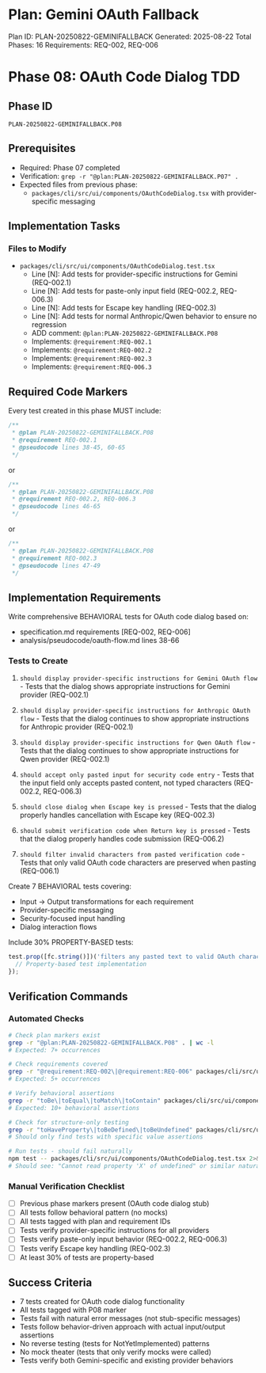 # Plan: Gemini OAuth Fallback

Plan ID: PLAN-20250822-GEMINIFALLBACK
Generated: 2025-08-22
Total Phases: 16
Requirements: REQ-002, REQ-006

# Phase 08: OAuth Code Dialog TDD

## Phase ID

`PLAN-20250822-GEMINIFALLBACK.P08`

## Prerequisites

- Required: Phase 07 completed
- Verification: `grep -r "@plan:PLAN-20250822-GEMINIFALLBACK.P07" .`
- Expected files from previous phase:
  - `packages/cli/src/ui/components/OAuthCodeDialog.tsx` with provider-specific messaging

## Implementation Tasks

### Files to Modify

- `packages/cli/src/ui/components/OAuthCodeDialog.test.tsx`
  - Line [N]: Add tests for provider-specific instructions for Gemini (REQ-002.1)
  - Line [N]: Add tests for paste-only input field (REQ-002.2, REQ-006.3)
  - Line [N]: Add tests for Escape key handling (REQ-002.3)
  - Line [N]: Add tests for normal Anthropic/Qwen behavior to ensure no regression
  - ADD comment: `@plan:PLAN-20250822-GEMINIFALLBACK.P08`
  - Implements: `@requirement:REQ-002.1`
  - Implements: `@requirement:REQ-002.2`
  - Implements: `@requirement:REQ-002.3`
  - Implements: `@requirement:REQ-006.3`

## Required Code Markers

Every test created in this phase MUST include:

```typescript
/**
 * @plan PLAN-20250822-GEMINIFALLBACK.P08
 * @requirement REQ-002.1
 * @pseudocode lines 38-45, 60-65
 */
```
or
```typescript
/**
 * @plan PLAN-20250822-GEMINIFALLBACK.P08
 * @requirement REQ-002.2, REQ-006.3
 * @pseudocode lines 46-65
 */
```
or
```typescript
/**
 * @plan PLAN-20250822-GEMINIFALLBACK.P08
 * @requirement REQ-002.3
 * @pseudocode lines 47-49
 */
```

## Implementation Requirements

Write comprehensive BEHAVIORAL tests for OAuth code dialog based on:
- specification.md requirements [REQ-002, REQ-006]
- analysis/pseudocode/oauth-flow.md lines 38-66

### Tests to Create

1. `should display provider-specific instructions for Gemini OAuth flow` - Tests that the dialog shows appropriate instructions for Gemini provider (REQ-002.1)

2. `should display provider-specific instructions for Anthropic OAuth flow` - Tests that the dialog continues to show appropriate instructions for Anthropic provider (REQ-002.1)

3. `should display provider-specific instructions for Qwen OAuth flow` - Tests that the dialog continues to show appropriate instructions for Qwen provider (REQ-002.1)

4. `should accept only pasted input for security code entry` - Tests that the input field only accepts pasted content, not typed characters (REQ-002.2, REQ-006.3)

5. `should close dialog when Escape key is pressed` - Tests that the dialog properly handles cancellation with Escape key (REQ-002.3)

6. `should submit verification code when Return key is pressed` - Tests that the dialog properly handles code submission (REQ-006.2)

7. `should filter invalid characters from pasted verification code` - Tests that only valid OAuth code characters are preserved when pasting (REQ-006.1)

Create 7 BEHAVIORAL tests covering:
- Input → Output transformations for each requirement
- Provider-specific messaging
- Security-focused input handling
- Dialog interaction flows

Include 30% PROPERTY-BASED tests:
```typescript
test.prop([fc.string()])('filters any pasted text to valid OAuth characters', (pastedText) => {
  // Property-based test implementation
});
```

## Verification Commands

### Automated Checks

```bash
# Check plan markers exist
grep -r "@plan:PLAN-20250822-GEMINIFALLBACK.P08" . | wc -l
# Expected: 7+ occurrences

# Check requirements covered
grep -r "@requirement:REQ-002\|@requirement:REQ-006" packages/cli/src/ui/components/OAuthCodeDialog.test.tsx | wc -l
# Expected: 5+ occurrences

# Verify behavioral assertions
grep -r "toBe\|toEqual\|toMatch\|toContain" packages/cli/src/ui/components/OAuthCodeDialog.test.tsx | wc -l
# Expected: 10+ behavioral assertions

# Check for structure-only testing
grep -r "toHaveProperty\|toBeDefined\|toBeUndefined" packages/cli/src/ui/components/OAuthCodeDialog.test.tsx
# Should only find tests with specific value assertions

# Run tests - should fail naturally
npm test -- packages/cli/src/ui/components/OAuthCodeDialog.test.tsx 2>&1 | head -20
# Should see: "Cannot read property 'X' of undefined" or similar natural failures
```

### Manual Verification Checklist

- [ ] Previous phase markers present (OAuth code dialog stub)
- [ ] All tests follow behavioral pattern (no mocks)
- [ ] All tests tagged with plan and requirement IDs
- [ ] Tests verify provider-specific instructions for all providers
- [ ] Tests verify paste-only input behavior (REQ-002.2, REQ-006.3)
- [ ] Tests verify Escape key handling (REQ-002.3)
- [ ] At least 30% of tests are property-based

## Success Criteria

- 7 tests created for OAuth code dialog functionality
- All tests tagged with P08 marker
- Tests fail with natural error messages (not stub-specific messages)
- Tests follow behavior-driven approach with actual input/output assertions
- No reverse testing (tests for NotYetImplemented) patterns
- No mock theater (tests that only verify mocks were called)
- Tests verify both Gemini-specific and existing provider behaviors